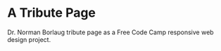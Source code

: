 # A Tribute Page

Dr. Norman Borlaug tribute page as a Free Code Camp responsive web design project.
